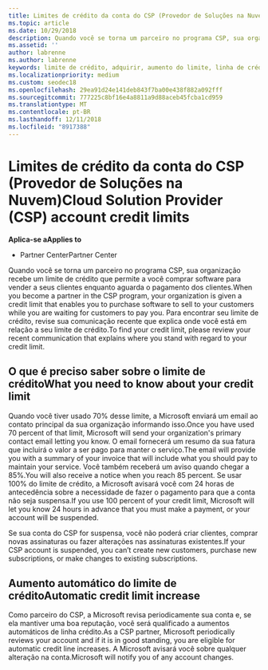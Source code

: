 ```yaml
---
title: Limites de crédito da conta do CSP (Provedor de Soluções na Nuvem) | Partner Center
ms.topic: article
ms.date: 10/29/2018
description: Quando você se torna um parceiro no programa CSP, sua organização recebe um limite de crédito que permite a você comprar software para vender a seus clientes enquanto aguarda o pagamento dos clientes.
ms.assetid: ''
author: labrenne
ms.author: labrenne
keywords: limite de crédito, adquirir, aumento do limite, linha de crédito
ms.localizationpriority: medium
ms.custom: seodec18
ms.openlocfilehash: 29ea91d24e141deb843f7ba00e438f882a092fff
ms.sourcegitcommit: 777225c8bf16e4a8811a9d88aceb45fcba1cd959
ms.translationtype: MT
ms.contentlocale: pt-BR
ms.lasthandoff: 12/11/2018
ms.locfileid: "8917388"
---
```

# <a name="cloud-solution-provider-csp-account-credit-limits"></a><span data-ttu-id="ad96d-104">Limites de crédito da conta do CSP (Provedor de Soluções na Nuvem)</span><span class="sxs-lookup"><span data-stu-id="ad96d-104">Cloud Solution Provider (CSP) account credit limits</span></span>

**<span data-ttu-id="ad96d-105">Aplica-se a</span><span class="sxs-lookup"><span data-stu-id="ad96d-105">Applies to</span></span>**

- <span data-ttu-id="ad96d-106">Partner Center</span><span class="sxs-lookup"><span data-stu-id="ad96d-106">Partner Center</span></span>

<span data-ttu-id="ad96d-107">Quando você se torna um parceiro no programa CSP, sua organização recebe um limite de crédito que permite a você comprar software para vender a seus clientes enquanto aguarda o pagamento dos clientes.</span><span class="sxs-lookup"><span data-stu-id="ad96d-107">When you become a partner in the CSP program, your organization is given a credit limit that enables you to purchase software to sell to your customers while you are waiting for customers to pay you.</span></span> <span data-ttu-id="ad96d-108">Para encontrar seu limite de crédito, revise sua comunicação recente que explica onde você está em relação a seu limite de crédito.</span><span class="sxs-lookup"><span data-stu-id="ad96d-108">To find your credit limit, please review your recent communication that explains where you stand with regard to your credit limit.</span></span>  

## <a name="what-you-need-to-know-about-your-credit-limit"></a><span data-ttu-id="ad96d-109">O que é preciso saber sobre o limite de crédito</span><span class="sxs-lookup"><span data-stu-id="ad96d-109">What you need to know about your credit limit</span></span>

<span data-ttu-id="ad96d-110">Quando você tiver usado 70% desse limite, a Microsoft enviará um email ao contato principal da sua organização informando isso.</span><span class="sxs-lookup"><span data-stu-id="ad96d-110">Once you have used 70 percent of that limit, Microsoft will send your organization's primary contact email letting you know.</span></span> <span data-ttu-id="ad96d-111">O email fornecerá um resumo da sua fatura que incluirá o valor a ser pago para manter o serviço.</span><span class="sxs-lookup"><span data-stu-id="ad96d-111">The email will provide you with a summary of your invoice that will include what you should pay to maintain your service.</span></span> <span data-ttu-id="ad96d-112">Você também receberá um aviso quando chegar a 85%.</span><span class="sxs-lookup"><span data-stu-id="ad96d-112">You will also receive a notice when you reach 85 percent.</span></span> <span data-ttu-id="ad96d-113">Se usar 100% do limite de crédito, a Microsoft avisará você com 24 horas de antecedência sobre a necessidade de fazer o pagamento para que a conta não seja suspensa.</span><span class="sxs-lookup"><span data-stu-id="ad96d-113">If you use 100 percent of your credit limit, Microsoft will let you know 24 hours in advance that you must make a payment, or your account will be suspended.</span></span> 

<span data-ttu-id="ad96d-114">Se sua conta do CSP for suspensa, você não poderá criar clientes, comprar novas assinaturas ou fazer alterações nas assinaturas existentes.</span><span class="sxs-lookup"><span data-stu-id="ad96d-114">If your CSP account is suspended, you can’t create new customers, purchase new subscriptions, or make changes to existing subscriptions.</span></span>

## <a name="automatic-credit-limit-increase"></a><span data-ttu-id="ad96d-115">Aumento automático do limite de crédito</span><span class="sxs-lookup"><span data-stu-id="ad96d-115">Automatic credit limit increase</span></span>

<span data-ttu-id="ad96d-116">Como parceiro do CSP, a Microsoft revisa periodicamente sua conta e, se ela mantiver uma boa reputação, você será qualificado a aumentos automáticos de linha crédito.</span><span class="sxs-lookup"><span data-stu-id="ad96d-116">As a CSP partner, Microsoft periodically reviews your account and if it is in good standing, you are eligible for automatic credit line increases.</span></span> <span data-ttu-id="ad96d-117">A Microsoft avisará você sobre qualquer alteração na conta.</span><span class="sxs-lookup"><span data-stu-id="ad96d-117">Microsoft will notify you of any account changes.</span></span> 